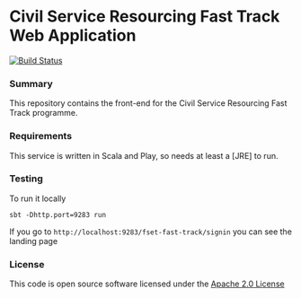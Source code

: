 # Civil Service Resourcing Fast Track Web Application

[![Build Status](https://travis-ci.org/hmrc/fset-fasttrack-frontend.svg?branch=roles)](https://travis-ci.org/hmrc/fset-fasttrack-frontend)

### Summary
This repository contains the front-end for the Civil Service Resourcing Fast Track programme.

### Requirements
This service is written in Scala and Play, so needs at least a [JRE] to run.

### Testing
To run it locally
	
	sbt -Dhttp.port=9283 run
	

If you go to `http://localhost:9283/fset-fast-track/signin` you can see the landing page

### License

This code is open source software licensed under the [Apache 2.0 License]("http://www.apache.org/licenses/LICENSE-2.0.html")
